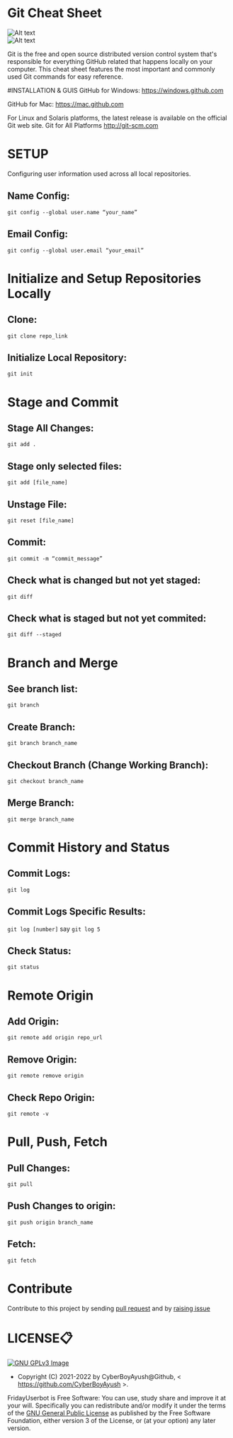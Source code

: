 # Git Cheat Sheet

<img title="a title" alt="Alt text" src="/assets/git-cheat-sheet-education-1.jpg">
<br>
<img title="a title" alt="Alt text" src="/assets/git-cheat-sheet-education-2.jpg">

Git is the free and open source distributed version control system that's responsible for everything GitHub
related that happens locally on your computer. This cheat sheet features the most important and commonly
used Git commands for easy reference.

#INSTALLATION & GUIS
GitHub for Windows:
https://windows.github.com

GitHub for Mac:
https://mac.github.com

For Linux and Solaris platforms, the latest release is available on
the official Git web site.
Git for All Platforms
http://git-scm.com

# SETUP
Configuring user information used across all local repositories.

## Name Config:
`git config --global user.name “your_name”`

## Email Config:
`git config --global user.email “your_email”`

# Initialize and Setup Repositories Locally
## Clone:
`git clone repo_link`

## Initialize Local Repository:
`git init`

# Stage and Commit
## Stage All Changes:
`git add .`

## Stage only selected files:
`git add [file_name]`

## Unstage File:
`git reset [file_name]`

## Commit:
`git commit -m “commit_message”`

## Check what is changed but not yet staged:
`git diff`

## Check what is staged but not yet commited:
`git diff --staged`

# Branch and Merge
## See branch list:
`git branch`

## Create Branch:
`git branch branch_name`

## Checkout Branch (Change Working Branch):
`git checkout branch_name`

## Merge Branch:
`git merge branch_name`

# Commit History and Status
## Commit Logs:
`git log`

## Commit Logs Specific Results:
`git log [number]` say `git log 5`

## Check Status:
`git status`

# Remote Origin
## Add Origin:
`git remote add origin repo_url`

## Remove Origin:
`git remote remove origin`

## Check Repo Origin:
`git remote -v`

# Pull, Push, Fetch
## Pull Changes:
`git pull`

## Push Changes to origin:
`git push origin branch_name`

## Fetch:
`git fetch`

# Contribute
Contribute to this project by sending [pull request](https://github.com/CyberBoyAyush/GitCheatSheet/pulls) and by [raising issue](https://github.com/CyberBoyAyush/GitCheatSheet/issues)

# LICENSE📋
[![GNU GPLv3 Image](https://www.gnu.org/graphics/gplv3-127x51.png)](http://www.gnu.org/licenses/gpl-3.0.en.html)  

* Copyright (C) 2021-2022 by CyberBoyAyush@Github, < https://github.com/CyberBoyAyush >.

FridayUserbot is Free Software: You can use, study share and improve it at your
will. Specifically you can redistribute and/or modify it under the terms of the
[GNU General Public License](https://www.gnu.org/licenses/gpl.html) as
published by the Free Software Foundation, either version 3 of the License, or
(at your option) any later version.
